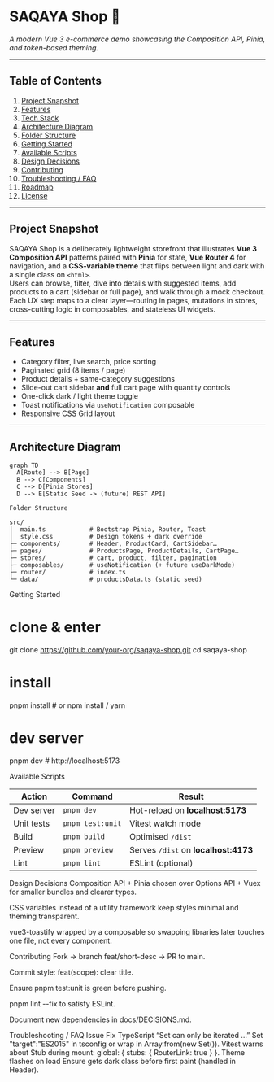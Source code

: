 # SAQAYA Shop 🛒

_A modern Vue 3 e-commerce demo showcasing the Composition API, Pinia, and token-based theming._

---

## Table of Contents

1. [Project Snapshot](#project-snapshot)
2. [Features](#features)
3. [Tech Stack](#tech-stack)
4. [Architecture Diagram](#architecture-diagram)
5. [Folder Structure](#folder-structure)
6. [Getting Started](#getting-started)
7. [Available Scripts](#available-scripts)
8. [Design Decisions](#design-decisions)
9. [Contributing](#contributing)
10. [Troubleshooting / FAQ](#troubleshooting--faq)
11. [Roadmap](#roadmap)
12. [License](#license)

---

## Project Snapshot

SAQAYA Shop is a deliberately lightweight storefront that illustrates **Vue 3 Composition API** patterns paired with **Pinia** for state, **Vue Router 4** for navigation, and a **CSS-variable theme** that flips between light and dark with a single class on `<html>`.  
Users can browse, filter, dive into details with suggested items, add products to a cart (sidebar or full page), and walk through a mock checkout. Each UX step maps to a clear layer—routing in pages, mutations in stores, cross-cutting logic in composables, and stateless UI widgets.

---

## Features

- Category filter, live search, price sorting
- Paginated grid (8 items / page)
- Product details + same-category suggestions
- Slide-out cart sidebar **and** full cart page with quantity controls
- One-click dark / light theme toggle
- Toast notifications via `useNotification` composable
- Responsive CSS Grid layout

---

## Architecture Diagram

```mermaid
graph TD
  A[Route] --> B[Page]
  B --> C[Components]
  C --> D[Pinia Stores]
  D --> E[Static Seed -> (future) REST API]

Folder Structure

src/
│  main.ts            # Bootstrap Pinia, Router, Toast
│  style.css          # Design tokens + dark override
├─ components/        # Header, ProductCard, CartSidebar…
├─ pages/             # ProductsPage, ProductDetails, CartPage…
├─ stores/            # cart, product, filter, pagination
├─ composables/       # useNotification (+ future useDarkMode)
├─ router/            # index.ts
└─ data/              # productsData.ts (static seed)
```

Getting Started

# clone & enter

git clone https://github.com/your-org/saqaya-shop.git
cd saqaya-shop

# install

pnpm install # or npm install / yarn

# dev server

pnpm dev # http://localhost:5173

Available Scripts

| Action     | Command          | Result                               |
| ---------- | ---------------- | ------------------------------------ |
| Dev server | `pnpm dev`       | Hot-reload on **localhost:5173**     |
| Unit tests | `pnpm test:unit` | Vitest watch mode                    |
| Build      | `pnpm build`     | Optimised `/dist`                    |
| Preview    | `pnpm preview`   | Serves `/dist` on **localhost:4173** |
| Lint       | `pnpm lint`      | ESLint (optional)                    |

Design Decisions
Composition API + Pinia chosen over Options API + Vuex for smaller bundles and clearer types.

CSS variables instead of a utility framework keep styles minimal and theming transparent.

vue3-toastify wrapped by a composable so swapping libraries later touches one file, not every component.

Contributing
Fork → branch feat/short-desc → PR to main.

Commit style: feat(scope): clear title.

Ensure pnpm test:unit is green before pushing.

pnpm lint --fix to satisfy ESLint.

Document new dependencies in docs/DECISIONS.md.

Troubleshooting / FAQ
Issue Fix
TypeScript “Set can only be iterated …” Set "target":"ES2015" in tsconfig or wrap in Array.from(new Set()).
Vitest warns about <router-link> Stub during mount: global: { stubs: { RouterLink: true } }.
Theme flashes on load Ensure <html> gets dark class before first paint (handled in Header).
